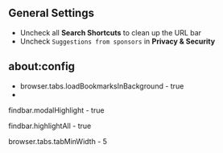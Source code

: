 ## General Settings

* Uncheck all **Search Shortcuts** to clean up the URL bar
* Uncheck `Suggestions from sponsors` in **Privacy & Security** 


## about:config
* browser.tabs.loadBookmarksInBackground - true
* 
findbar.modalHighlight - true

findbar.highlightAll - true

browser.tabs.tabMinWidth - 5

